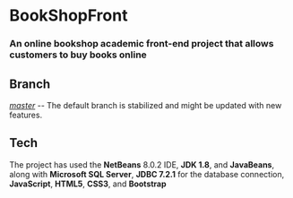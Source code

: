 # BookShopFront
<h3>An online bookshop academic front-end project that allows customers to buy books online</h3>

## Branch
<p><a href="https://github.com/euggio/BookShopFront"><i>master</i></a> -- The default branch is stabilized and might be updated with new features.</p>

## Tech
<p>The project has used the <b>NetBeans</b> 8.0.2 IDE, <b>JDK 1.8</b>, and <b>JavaBeans</b>, along with <b>Microsoft SQL Server</b>, <b>JDBC 7.2.1</b> for the database connection, <b>JavaScript</b>, <b>HTML5</b>, <b>CSS3</b>, and <b>Bootstrap</b></p>


